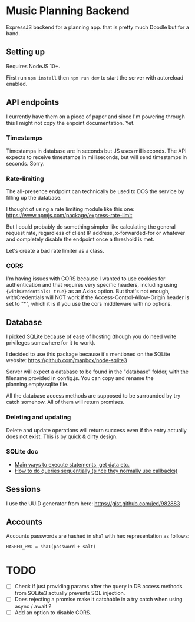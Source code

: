 # Music Planning Backend
ExpressJS backend for a planning app. that is pretty much Doodle but for a band.

## Setting up
Requires NodeJS 10+.

First run `npm install` then `npm run dev` to start the server with autoreload enabled.

## API endpoints
I currently have them on a piece of paper and since I'm powering through this I might not copy the enpoint documentation. Yet.

### Timestamps
Timestamps in database are in seconds but JS uses milliseconds. The API expects to receive timestamps in milliseconds, but will send timestamps in seconds. Sorry.

### Rate-limiting
The all-presence endpoint can technically be used to DOS the service by filling up the database.

I thought of using a rate limiting module like this one: https://www.npmjs.com/package/express-rate-limit

But I could probably do something simpler like calculating the general request rate, regardless of client IP address, x-forwarded-for or whatever and completely disable the endpoint once a threshold is met.

Let's create a bad rate limiter as a class.

### CORS
I'm having issues with CORS because I wanted to use cookies for authentication and that requires very specific headers, including using `{withCredentials: true}` as an Axios option. But that's not enough, withCredentials will NOT work if the Access-Control-Allow-Origin header is set to "*", which it is if you use the cors middleware with no options.

## Database
I picked SQLite because of ease of hosting (though you do need write privileges somewhere for it to work).

I decided to use this package because it's mentioned on the SQLite website: https://github.com/mapbox/node-sqlite3

Server will expect a database to be found in the "database" folder, with the filename provided in config.js. You can copy and rename the planning.empty.sqlite file.

All the database access methods are supposed to be surrounded by try catch somehow. All of them will return promises.

### Deleting and updating
Delete and update operations will return success even if the entry actually does not exist. This is by quick & dirty design.

### SQLite doc
* [Main ways to execute statements, get data etc.](https://github.com/mapbox/node-sqlite3/wiki/API)
* [How to do queries sequentially (since they normally use callbacks)](https://github.com/mapbox/node-sqlite3/wiki/Control-Flow)

## Sessions
I use the UUID generator from here: https://gist.github.com/jed/982883

## Accounts
Accounts passwords are hashed in sha1 with hex representation as follows:
```
HASHED_PWD = sha1(password + salt)
```

# TODO
- [ ] Check if just providing params after the query in DB access methods from SQLite3 actually prevents SQL injection.
- [ ] Does rejecting a promise make it catchable in a try catch when using async / await ?
- [ ] Add an option to disable CORS.